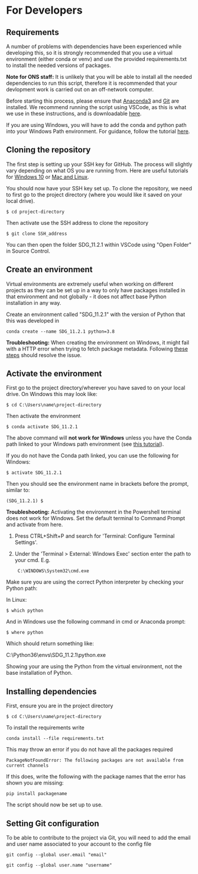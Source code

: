 # For Developers

## Requirements 

A number of problems with dependencies have been experienced while developing this, so it is strongly recommended that you use a virtual environment (either conda or venv) and use the provided requirements.txt to install the needed versions of packages. 

**Note for ONS staff:** It is unlikely that you will be able to install all the needed dependencies to run this script, therefore it is recommended that your devlopment work is carried out on an off-network computer.

Before starting this process, please ensure that [Anaconda3](https://docs.anaconda.com/anaconda/install/index.html) and [Git](https://git-scm.com/book/en/v2/Getting-Started-Installing-Git) are installed. We recommend running the script using VSCode, as this is what we use in these instructions, and is downloadable [here](https://code.visualstudio.com/download).

If you are using Windows, you will have to add the conda and python path into your Windows Path environment. For guidance, follow the tutorial [here](https://www.datacamp.com/community/tutorials/installing-anaconda-windows).

## Cloning the repository
The first step is setting up your SSH key for GitHub. The process will slightly vary depending on what OS you are running from. Here are useful tutorials for [Windows 10](https://medium.com/devops-with-valentine/2021-how-to-set-up-your-ssh-key-for-github-on-windows-10-afe6e729a3c0) or [Mac and Linux](https://www.atlassian.com/git/tutorials/git-ssh).

You should now have your SSH key set up. To clone the repository, we need to first go to the project directory (where you would like it saved on your local drive).

    $ cd project-directory
Then activate use the SSH address to clone the repository 

    $ git clone SSH_address

You can then open the folder SDG_11.2.1 within VSCode using "Open Folder" in Source Control.

## Create an environment 

Virtual environments are extremely useful when working on different projects as they can be set up in a way to only have packages installed in that environment and not globally - it does not affect base Python installation in any way.

Create an environment called "SDG_11.2.1" with the version of Python that this was developed in

    conda create --name SDG_11.2.1 python=3.8

**Troubleshooting:** When creating the environment on Windows, it might fail with a HTTP error when trying to fetch package metadata. Following [these steps](https://stackoverflow.com/questions/50125472/issues-with-installing-python-libraries-on-windows-condahttperror-http-000-co/62483686#62483686) should resolve the issue.

## Activate the environment

First go to the project directory/wherever you have saved to on your local drive. On Windows this may look like:

    $ cd C:\Users\name\project-directory
    
Then activate the environment

    $ conda activate SDG_11.2.1

The above command will **not work for Windows** unless you have the Conda path linked to your Windows path environment (see [this tutorial](https://www.datacamp.com/community/tutorials/installing-anaconda-windows)).

If you do not have the Conda path linked, you can use the following for Windows:

    $ activate SDG_11.2.1


Then you should see the environment name in brackets before the prompt, similar to:

    (SDG_11.2.1) $

**Troubleshooting:** Activating the environment in the Powershell terminal does not work for Windows. Set the default terminal to Command Prompt and activate from here.

1. Press CTRL+Shift+P and search for 'Terminal: Configure Terminal Settings'.
2. Under the 'Terminal > External: Windows Exec' section enter the path to your cmd. E.g.

        C:\WINDOWS\System32\cmd.exe

Make sure you are using the correct Python interpreter by checking your Python path:

In Linux:

    $ which python

And in Windows use the following command in cmd or Anaconda prompt:

    $ where python

Which should return something like:

C:\Python36\envs\SDG_11.2.1\python.exe

Showing your are using the Python from the virtual environment, not the base installation of Python.

## Installing dependencies
First, ensure you are in the project directory

    $ cd C:\Users\name\project-directory

To install the requirements write

    conda install --file requirements.txt

This may throw an error if you do not have all the packages required

    PackageNotFoundError: The following packages are not available from current channels

If this does, write the following with the package names that the error has shown you are missing:

    pip install packagename

The script should now be set up to use.

## Setting Git configuration

To be able to contribute to the project via Git, you will need to add the email and user name associated to your account to the config file

    git config --global user.email "email"
    
    git config --global user.name "username"